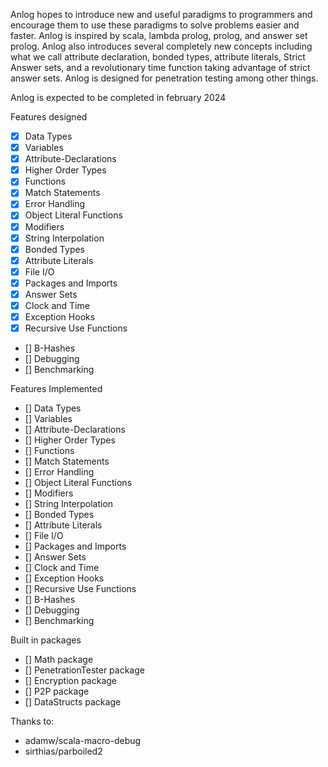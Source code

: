 Anlog hopes to introduce new and useful paradigms to programmers and encourage them to use these paradigms to solve problems easier and faster. Anlog is inspired by scala, lambda prolog, prolog, and answer set prolog. Anlog also introduces several completely new concepts including what we call attribute declaration, bonded types, attribute literals, Strict Answer sets, and a revolutionary time function taking advantage of strict answer sets. Anlog is designed for penetration testing among other things.

Anlog is expected to be completed in february 2024

Features designed

- [x] Data Types
- [x] Variables
- [x] Attribute-Declarations
- [x] Higher Order Types
- [x] Functions
- [x] Match Statements
- [x] Error Handling
- [x] Object Literal Functions
- [x] Modifiers
- [x] String Interpolation
- [x] Bonded Types
- [x] Attribute Literals
- [x] File I/O
- [x] Packages and Imports
- [x] Answer Sets
- [x] Clock and Time
- [x] Exception Hooks
- [x] Recursive Use Functions
- [] B-Hashes
- [] Debugging
- [] Benchmarking

Features Implemented

- [] Data Types
- [] Variables
- [] Attribute-Declarations
- [] Higher Order Types
- [] Functions
- [] Match Statements
- [] Error Handling
- [] Object Literal Functions
- [] Modifiers
- [] String Interpolation
- [] Bonded Types
- [] Attribute Literals
- [] File I/O
- [] Packages and Imports
- [] Answer Sets
- [] Clock and Time
- [] Exception Hooks
- [] Recursive Use Functions
- [] B-Hashes
- [] Debugging
- [] Benchmarking

Built in packages

- [] Math package
- [] PenetrationTester package
- [] Encryption package
- [] P2P package
- [] DataStructs package

Thanks to:
- adamw/scala-macro-debug
- sirthias/parboiled2
